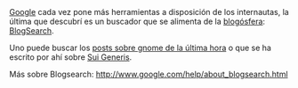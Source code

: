 <html><body><a href="http://www.google.com">Google</a> cada vez pone más herramientas a disposición de los internautas, la última que descubrí es un buscador que se alimenta de la <a href="http://es.wikipedia.org/wiki/Blogosfera">blogósfera</a>: <a href="http://blogsearch.google.com">BlogSearch</a>.



Uno puede buscar los <a href="http://blogsearch.google.com/blogsearch?hl=es&amp;ie=UTF-8&amp;q=gnome&amp;as_drrb=q&amp;as_qdr=h">posts sobre gnome de la última hora</a> o que se ha escrito por ahí sobre <a href="http://blogsearch.google.com/blogsearch?hl=es&amp;q=sui+generis&amp;btnG=Buscar+blogs">Sui Generis</a>.



Más sobre Blogsearch: <a href="http://www.google.com/help/about_blogsearch.html">http://www.google.com/help/about_blogsearch.html</a></body></html>